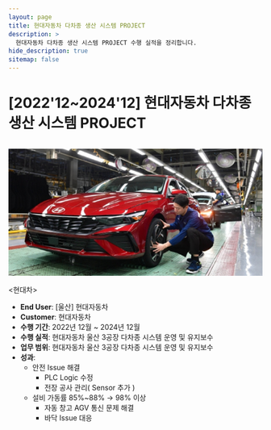 ```yaml
---
layout: page
title: 현대자동차 다차종 생산 시스템 PROJECT
description: >
  현대자동차 다차종 생산 시스템 PROJECT 수행 실적을 정리합니다.
hide_description: true
sitemap: false
---
```

# [2022'12~2024'12] 현대자동차 다차종 생산 시스템 PROJECT

<img src="/assets/img/blog/Hyundai.png" alt="현대차 울산공장 직원이 3공장에서 생산하는 아반떼를 점검하는 모습. <현대차>" style="max-width:100%; height:auto; margin: 1em 0;" />
<현대차>

- **End User**: [울산] 현대자동차
- **Customer**: 현대자동차
- **수행 기간**: 2022년 12월 ~ 2024년 12월
- **수행 실적**: 현대자동차 울산 3공장 다차종 시스템 운영 및 유지보수 
- **업무 범위**: 현대자동차 울산 3공장 다차종 시스템 운영 및 유지보수 
- **성과**:
  - 안전 Issue 해결
    - PLC Logic 수정
    - 전장 공사 관리( Sensor 추가 )
  - 설비 가동률 85%~88% → 98% 이상
    - 자동 창고 AGV 통신 문제 해결
    - 바닥 Issue 대응
    